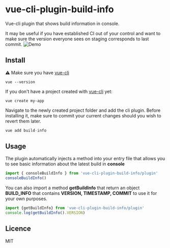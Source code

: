 
# vue-cli-plugin-build-info

Vue-cli plugin that shows build information in console.

It may be useful if you have established CI out of your control and want to make sure the version everyone sees on staging corresponds to last commit.
![Demo](docs/demo.png)

## Install
:warning: Make sure you have [vue-cli](https://cli.vuejs.org/)

```
vue --version
```

If you don't have a project created with [vue-cli](https://cli.vuejs.org/) yet:

```
vue create my-app
```

Navigate to the newly created project folder and add the cli plugin. Before installing it, make sure to commit your current changes should you wish to revert them later.

``` js
vue add build-info
```
## Usage
The plugin automatically injects a method into your entry file that allows you to see basic information about the latest build in **console**
``` js
import { consoleBuildInfo } from 'vue-cli-plugin-build-info/plugin'
consoleBuildInfo()
```
You can also import a method **getBuildInfo** that return an object **BUILD_INFO** that contains **VERSION, TIMESTAMP, COMMIT** to use it for your own purposes.
``` js
import {getBuildInfo} from 'vue-cli-plugin-build-info/plugin'
console.log(getBuildInfo().VERSION)
```
## Licence
MIT
